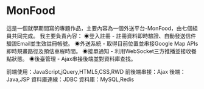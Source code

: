 # MonFood
這是一個就學期間寫的專題作品，主要內容為一個外送平台-MonFood，由七個組員共同完成。
我主要負責內容：
◉登入註冊 - 註冊資料即時驗證、自動發送信件驗證Email並生效註冊帳號。
◉外送系統 - 取得目前位置並串接Google Map APIs即時規畫路徑及預估車程時間。
◉接單通知 - 利用WebSocket三方推播並接收餐點狀態。
◉後臺管理 - Ajax串接後端並對資料庫查找。

前端使用：JavaScript,jQuery,HTML5,CSS,RWD
前後端串接：Ajax
後端：Java,JSP
資料庫連線：JDBC
資料庫：MySQL,Redis

